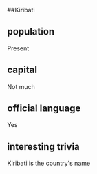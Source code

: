 ##Kiribati
## population
Present

## capital
Not much
 
## official language
Yes

## interesting trivia
Kiribati is the country's name


